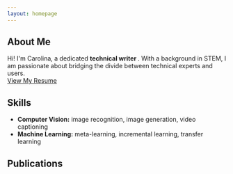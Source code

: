 ```yaml
---
layout: homepage
---
```


## About Me

Hi! I'm Carolina, a dedicated <b> technical writer </b>. With a background in STEM, I am passionate about bridging the divide between technical experts and users. 
<br>
[View My Resume](resume.md) 
<br>

## Skills

- **Computer Vision:** image recognition, image generation, video captioning
- **Machine Learning:** meta-learning, incremental learning, transfer learning

## Publications

